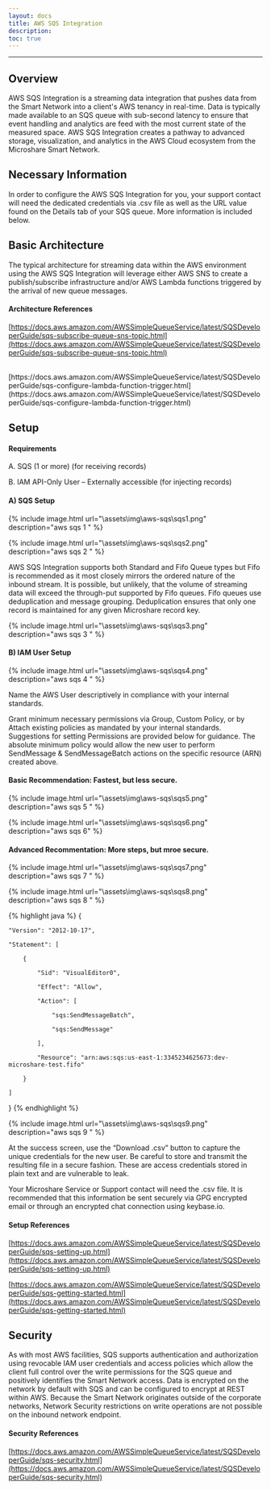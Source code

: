```yaml
---
layout: docs
title: AWS SQS Integration
description: 
toc: true
---
```


---------------------------------------

## Overview

AWS SQS Integration is a streaming data integration that pushes data from the Smart Network into a client's AWS tenancy in real-time. Data is typically made available to an SQS queue with sub-second latency to ensure that event handling and analytics are feed with the most current state of the measured space. AWS SQS Integration creates a pathway to advanced storage, visualization, and analytics in the AWS Cloud ecosystem from the Microshare Smart Network. 

## Necessary Information 

In order to configure the AWS SQS Integration for you, your support contact will need the dedicated credentials via .csv file as well as the URL value found on the Details tab of your SQS queue. More information is included below. 

## Basic Architecture

The typical architecture for streaming data within the AWS environment using the AWS SQS Integration will leverage either AWS SNS to create a publish/subscribe infrastructure and/or AWS Lambda functions triggered by the arrival of new queue messages.  

#### Architecture References 

[https://docs.aws.amazon.com/AWSSimpleQueueService/latest/SQSDeveloperGuide/sqs-subscribe-queue-sns-topic.html](https://docs.aws.amazon.com/AWSSimpleQueueService/latest/SQSDeveloperGuide/sqs-subscribe-queue-sns-topic.html)

<br>
[https://docs.aws.amazon.com/AWSSimpleQueueService/latest/SQSDeveloperGuide/sqs-configure-lambda-function-trigger.html](https://docs.aws.amazon.com/AWSSimpleQueueService/latest/SQSDeveloperGuide/sqs-configure-lambda-function-trigger.html)

## Setup

#### Requirements

A. SQS (1 or more) (for receiving records) 

B. IAM API-Only User – Externally accessible (for injecting records) 

#### A) SQS Setup

{% include image.html url="\assets\img\aws-sqs\sqs1.png" description="aws sqs 1 " %}

{% include image.html url="\assets\img\aws-sqs\sqs2.png" description="aws sqs 2 " %}

AWS SQS Integration supports both Standard and Fifo Queue types but Fifo is recommended as it most closely mirrors the ordered nature of the inbound stream. It is possible, but unlikely, that the volume of streaming data will exceed the through-put supported by Fifo queues.  Fifo queues use deduplication and message grouping. Deduplication ensures that only one record is maintained for any given Microshare record key.  

{% include image.html url="\assets\img\aws-sqs\sqs3.png" description="aws sqs 3 " %}

#### B) IAM User Setup

{% include image.html url="\assets\img\aws-sqs\sqs4.png" description="aws sqs 4 " %}

Name the AWS User descriptively in compliance with your internal standards. 

Grant minimum necessary permissions via Group, Custom Policy, or by Attach existing policies as mandated by your internal standards. Suggestions for setting Permissions are provided below for guidance. The absolute minimum policy would allow the new user to perform SendMessage & SendMessageBatch actions on the specific resource (ARN) created above.  

#### Basic Recommendation: Fastest, but less secure.

{% include image.html url="\assets\img\aws-sqs\sqs5.png" description="aws sqs 5 " %}


{% include image.html url="\assets\img\aws-sqs\sqs6.png" description="aws sqs 6" %}

#### Advanced Recommentation: More steps, but mroe secure.


{% include image.html url="\assets\img\aws-sqs\sqs7.png" description="aws sqs 7 " %}


{% include image.html url="\assets\img\aws-sqs\sqs8.png" description="aws sqs 8 " %}

{% highlight java %}
{ 

    "Version": "2012-10-17", 

    "Statement": [ 

        { 

            "Sid": "VisualEditor0", 

            "Effect": "Allow", 

            "Action": [ 

                "sqs:SendMessageBatch", 

                "sqs:SendMessage" 

            ], 

            "Resource": "arn:aws:sqs:us-east-1:3345234625673:dev-microshare-test.fifo" 

        } 

    ] 

} 
{% endhighlight %}

{% include image.html url="\assets\img\aws-sqs\sqs9.png" description="aws sqs 9 " %}

At the success screen, use the “Download .csv” button to capture the unique credentials for the new user. Be careful to store and transmit the resulting file in a secure fashion. These are access credentials stored in plain text and are vulnerable to leak. 

Your Microshare Service or Support contact will need the .csv file. It is recommended that this information be sent securely via GPG encrypted email or through an encrypted chat connection using keybase.io.  

#### Setup References

[https://docs.aws.amazon.com/AWSSimpleQueueService/latest/SQSDeveloperGuide/sqs-setting-up.html](https://docs.aws.amazon.com/AWSSimpleQueueService/latest/SQSDeveloperGuide/sqs-setting-up.html)

[https://docs.aws.amazon.com/AWSSimpleQueueService/latest/SQSDeveloperGuide/sqs-getting-started.html](https://docs.aws.amazon.com/AWSSimpleQueueService/latest/SQSDeveloperGuide/sqs-getting-started.html)

## Security

As with most AWS facilities, SQS supports authentication and authorization using revocable IAM user credentials and access policies which allow the client full control over the write permissions for the SQS queue and positively identifies the Smart Network access. Data is encrypted on the network by default with SQS and can be configured to encrypt at REST within AWS. Because the Smart Network originates outside of the corporate networks, Network Security restrictions on write operations are not possible on the inbound network endpoint.  

#### Security References

[https://docs.aws.amazon.com/AWSSimpleQueueService/latest/SQSDeveloperGuide/sqs-security.html](https://docs.aws.amazon.com/AWSSimpleQueueService/latest/SQSDeveloperGuide/sqs-security.html)





